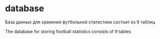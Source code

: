 # database
База данных для хранения футбольной статистики состоит из 9 таблиц

The database for storing football statistics consists of 9 tables
